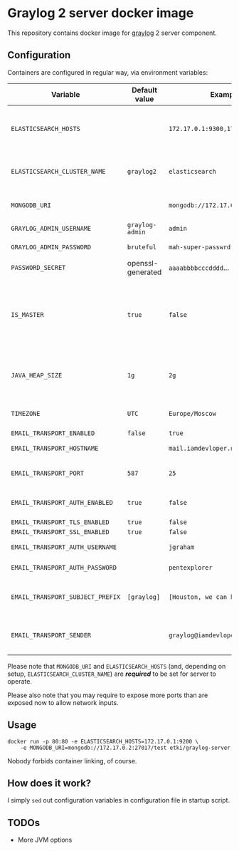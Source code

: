 # Graylog 2 server docker image

This repository contains docker image for [graylog][graylog] 2 server component.

## Configuration

Containers are configured in regular way, via environment variables:

| Variable                         | Default value     | Example                           | Note                                            |
|----------------------------------|-------------------|-----------------------------------|-------------------------------------------------|
| `ELASTICSEARCH_HOSTS`            |                   | `172.17.0.1:9300,172.17.0.2:9300` | List of Elasticsearch hosts, separated by comma |
| `ELASTICSEARCH_CLUSTER_NAME`     | `graylog2`        | `elasticsearch`                   | Name of the cluster server has to connect to    |
| `MONGODB_URI`                    |                   | `mongodb://172.17.0.1:27017/test` | Mongo DB connection URI                         |
| `GRAYLOG_ADMIN_USERNAME`         | `graylog-admin`   | `admin`                           | Admin login                                     |
| `GRAYLOG_ADMIN_PASSWORD`         | `bruteful`        | `mah-super-passwrd`               | Admin password                                  |
| `PASSWORD_SECRET`                | openssl-generated | `aaaabbbbcccdddd`...              | Secret crypto value,                            |
| `IS_MASTER`                      | `true`            | `false`                           | Whether node should be master, **only one node in cluster may act as master** |
| `JAVA_HEAP_SIZE`                 | `1g`              | `2g`                              | Amount of memory dedicated for Java heap        |
| `TIMEZONE`                       | `UTC`             | `Europe/Moscow`                   | Timezone server is located in                   |
| `EMAIL_TRANSPORT_ENABLED`        | `false`           | `true`                            |                                                 |
| `EMAIL_TRANSPORT_HOSTNAME`       |                   | `mail.iamdevloper.name`           | Mail server host                                |
| `EMAIL_TRANSPORT_PORT`           | `587`             | `25`                              | Port used to deliver messages                   |
| `EMAIL_TRANSPORT_AUTH_ENABLED`   | `true`            | `false`                           | Whether auth is enabled                         |
| `EMAIL_TRANSPORT_TLS_ENABLED`    | `true`            | `false`                           |                                                 |
| `EMAIL_TRANSPORT_SSL_ENABLED`    | `true`            | `false`                           |                                                 |
| `EMAIL_TRANSPORT_AUTH_USERNAME`  |                   | `jgraham`                         | Username to log in                              |
| `EMAIL_TRANSPORT_AUTH_PASSWORD`  |                   | `pentexplorer`                    | Password to use                                 |
| `EMAIL_TRANSPORT_SUBJECT_PREFIX` | `[graylog]`       | `[Houston, we can haz a problem]` | Prefix to every email launched from Graylog     |
| `EMAIL_TRANSPORT_SENDER`         |                   | `graylog@iamdevloper.name`        | Who's sending those bulk emails?                |

Please note that `MONGODB_URI` and `ELASTICSEARCH_HOSTS` (and, depending on 
setup, `ELASTICSEARCH_CLUSTER_NAME`) are ***required*** to be set for server to
operate.

Please also note that you may require to expose more ports than are exposed now
to allow network inputs.

## Usage

```
docker run -p 80:80 -e ELASTICSEARCH_HOSTS=172.17.0.1:9200 \
    -e MONGODB_URI=mongodb://172.17.0.2:27017/test etki/graylog-server
```

Nobody forbids container linking, of course.

## How does it work?

I simply `sed` out configuration variables in configuration file in startup
script.

## TODOs

* More JVM options

  [graylog]: https://www.graylog.org